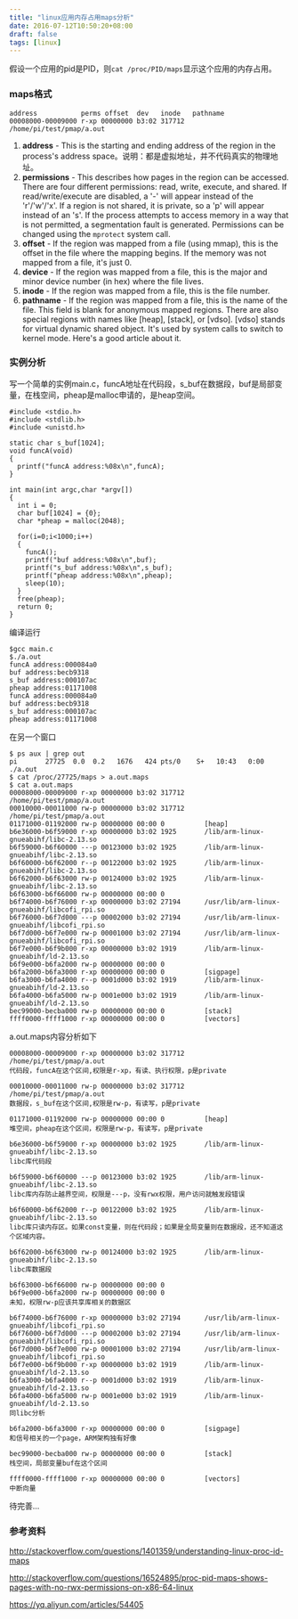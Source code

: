```yaml
---
title: "linux应用内存占用maps分析"
date: 2016-07-12T10:50:20+08:00
draft: false
tags: [linux]
---
```


假设一个应用的pid是PID，则`cat /proc/PID/maps`显示这个应用的内存占用。

<!--more-->

### maps格式

```
address           perms offset  dev   inode   pathname
00008000-00009000 r-xp 00000000 b3:02 317712     /home/pi/test/pmap/a.out
```

1. **address** - This is the starting and ending address of the region in the process's address space。说明：都是虚拟地址，并不代码真实的物理地址。
2. **permissions** - This describes how pages in the region can be accessed. There are four different permissions: read, write, execute, and shared. If read/write/execute are disabled, a '-' will appear instead of the 'r'/'w'/'x'. If a region is not shared, it is private, so a 'p' will appear instead of an 's'. If the process attempts to access memory in a way that is not permitted, a segmentation fault is generated. Permissions can be changed using the `mprotect` system call.
3. **offset** - If the region was mapped from a file (using mmap), this is the offset in the file where the mapping begins. If the memory was not mapped from a file, it's just 0.
4. **device** - If the region was mapped from a file, this is the major and minor device number (in hex) where the file lives.
5. **inode** - If the region was mapped from a file, this is the file number.
6. **pathname** - If the region was mapped from a file, this is the name of the file. This field is blank for anonymous mapped regions. There are also special regions with names like [heap], [stack], or [vdso]. [vdso] stands for virtual dynamic shared object. It's used by system calls to switch to kernel mode. Here's a good article about it.

### 实例分析

写一个简单的实例main.c，funcA地址在代码段，s_buf在数据段，buf是局部变量，在栈空间，pheap是malloc申请的，是heap空间。

```
#include <stdio.h>
#include <stdlib.h>
#include <unistd.h>

static char s_buf[1024];
void funcA(void)
{
  printf("funcA address:%08x\n",funcA);
}

int main(int argc,char *argv[])
{
  int i = 0;
  char buf[1024] = {0};
  char *pheap = malloc(2048);

  for(i=0;i<1000;i++)
  {
    funcA();
    printf("buf address:%08x\n",buf);
    printf("s_buf address:%08x\n",s_buf);
    printf("pheap address:%08x\n",pheap);
    sleep(10);
  }
  free(pheap);
  return 0;
}
```

编译运行

```
$gcc main.c
$./a.out
funcA address:000084a0
buf address:becb9318
s_buf address:000107ac
pheap address:01171008
funcA address:000084a0
buf address:becb9318
s_buf address:000107ac
pheap address:01171008
```

在另一个窗口

```
$ ps aux | grep out
pi       27725  0.0  0.2   1676   424 pts/0    S+   10:43   0:00 ./a.out
$ cat /proc/27725/maps > a.out.maps
$ cat a.out.maps
00008000-00009000 r-xp 00000000 b3:02 317712     /home/pi/test/pmap/a.out
00010000-00011000 rw-p 00000000 b3:02 317712     /home/pi/test/pmap/a.out
01171000-01192000 rw-p 00000000 00:00 0          [heap]
b6e36000-b6f59000 r-xp 00000000 b3:02 1925       /lib/arm-linux-gnueabihf/libc-2.13.so
b6f59000-b6f60000 ---p 00123000 b3:02 1925       /lib/arm-linux-gnueabihf/libc-2.13.so
b6f60000-b6f62000 r--p 00122000 b3:02 1925       /lib/arm-linux-gnueabihf/libc-2.13.so
b6f62000-b6f63000 rw-p 00124000 b3:02 1925       /lib/arm-linux-gnueabihf/libc-2.13.so
b6f63000-b6f66000 rw-p 00000000 00:00 0
b6f74000-b6f76000 r-xp 00000000 b3:02 27194      /usr/lib/arm-linux-gnueabihf/libcofi_rpi.so
b6f76000-b6f7d000 ---p 00002000 b3:02 27194      /usr/lib/arm-linux-gnueabihf/libcofi_rpi.so
b6f7d000-b6f7e000 rw-p 00001000 b3:02 27194      /usr/lib/arm-linux-gnueabihf/libcofi_rpi.so
b6f7e000-b6f9b000 r-xp 00000000 b3:02 1919       /lib/arm-linux-gnueabihf/ld-2.13.so
b6f9e000-b6fa2000 rw-p 00000000 00:00 0
b6fa2000-b6fa3000 r-xp 00000000 00:00 0          [sigpage]
b6fa3000-b6fa4000 r--p 0001d000 b3:02 1919       /lib/arm-linux-gnueabihf/ld-2.13.so
b6fa4000-b6fa5000 rw-p 0001e000 b3:02 1919       /lib/arm-linux-gnueabihf/ld-2.13.so
bec99000-becba000 rw-p 00000000 00:00 0          [stack]
ffff0000-ffff1000 r-xp 00000000 00:00 0          [vectors]
```

a.out.maps内容分析如下

```
00008000-00009000 r-xp 00000000 b3:02 317712     /home/pi/test/pmap/a.out  
代码段，funcA在这个区间,权限是r-xp，有读、执行权限，p是private
```

```
00010000-00011000 rw-p 00000000 b3:02 317712     /home/pi/test/pmap/a.out  
数据段，s_buf在这个区间,权限是rw-p，有读写，p是private
```

```
01171000-01192000 rw-p 00000000 00:00 0          [heap]
堆空间，pheap在这个区间，权限是rw-p，有读写，p是private
```

```
b6e36000-b6f59000 r-xp 00000000 b3:02 1925       /lib/arm-linux-gnueabihf/libc-2.13.so
libc库代码段
```

```
b6f59000-b6f60000 ---p 00123000 b3:02 1925       /lib/arm-linux-gnueabihf/libc-2.13.so
libc库内存防止越界空间，权限是---p，没有rwx权限，用户访问就触发段错误
```

```
b6f60000-b6f62000 r--p 00122000 b3:02 1925       /lib/arm-linux-gnueabihf/libc-2.13.so
libc库只读内存区。如果const变量，则在代码段；如果是全局变量则在数据段，还不知道这个区域内容。
```

```
b6f62000-b6f63000 rw-p 00124000 b3:02 1925       /lib/arm-linux-gnueabihf/libc-2.13.so
libc库数据段
```

```
b6f63000-b6f66000 rw-p 00000000 00:00 0
b6f9e000-b6fa2000 rw-p 00000000 00:00 0
未知，权限rw-p应该共享库相关的数据区
```

```
b6f74000-b6f76000 r-xp 00000000 b3:02 27194      /usr/lib/arm-linux-gnueabihf/libcofi_rpi.so
b6f76000-b6f7d000 ---p 00002000 b3:02 27194      /usr/lib/arm-linux-gnueabihf/libcofi_rpi.so
b6f7d000-b6f7e000 rw-p 00001000 b3:02 27194      /usr/lib/arm-linux-gnueabihf/libcofi_rpi.so
b6f7e000-b6f9b000 r-xp 00000000 b3:02 1919       /lib/arm-linux-gnueabihf/ld-2.13.so
b6fa3000-b6fa4000 r--p 0001d000 b3:02 1919       /lib/arm-linux-gnueabihf/ld-2.13.so
b6fa4000-b6fa5000 rw-p 0001e000 b3:02 1919       /lib/arm-linux-gnueabihf/ld-2.13.so
同libc分析
```

```
b6fa2000-b6fa3000 r-xp 00000000 00:00 0          [sigpage]
和信号相关的一个page，ARM架构独有好像
```

```
bec99000-becba000 rw-p 00000000 00:00 0          [stack]
栈空间，局部变量buf在这个区间
```

```
ffff0000-ffff1000 r-xp 00000000 00:00 0          [vectors]
中断向量
```

待完善...

### 参考资料

<http://stackoverflow.com/questions/1401359/understanding-linux-proc-id-maps>

<http://stackoverflow.com/questions/16524895/proc-pid-maps-shows-pages-with-no-rwx-permissions-on-x86-64-linux>

<https://yq.aliyun.com/articles/54405>

